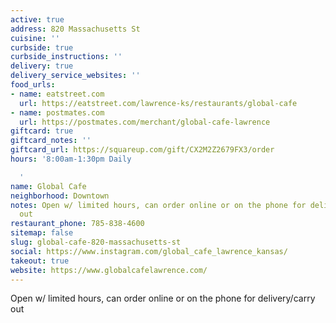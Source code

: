 ```yaml
---
active: true
address: 820 Massachusetts St
cuisine: ''
curbside: true
curbside_instructions: ''
delivery: true
delivery_service_websites: ''
food_urls:
- name: eatstreet.com
  url: https://eatstreet.com/lawrence-ks/restaurants/global-cafe
- name: postmates.com
  url: https://postmates.com/merchant/global-cafe-lawrence
giftcard: true
giftcard_notes: ''
giftcard_url: https://squareup.com/gift/CX2M2Z2679FX3/order
hours: '8:00am-1:30pm Daily

  '
name: Global Cafe
neighborhood: Downtown
notes: Open w/ limited hours, can order online or on the phone for delivery/carry
  out
restaurant_phone: 785-838-4600
sitemap: false
slug: global-cafe-820-massachusetts-st
social: https://www.instagram.com/global_cafe_lawrence_kansas/
takeout: true
website: https://www.globalcafelawrence.com/
---
```


Open w/ limited hours, can order online or on the phone for delivery/carry out